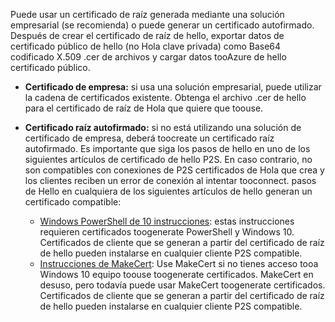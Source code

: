 Puede usar un certificado de raíz generada mediante una solución empresarial (se recomienda) o puede generar un certificado autofirmado. Después de crear el certificado de raíz de hello, exportar datos de certificado público de hello (no Hola clave privada) como Base64 codificado X.509 .cer de archivos y cargar datos tooAzure de hello certificado público.

* **Certificado de empresa:** si usa una solución empresarial, puede utilizar la cadena de certificados existente. Obtenga el archivo .cer de hello para el certificado de raíz de Hola que quiere que toouse.
* **Certificado raíz autofirmado:** si no está utilizando una solución de certificado de empresa, deberá toocreate un certificado raíz autofirmado. Es importante que siga los pasos de hello en uno de los siguientes artículos de certificado de hello P2S. En caso contrario, no son compatibles con conexiones de P2S certificados de Hola que crea y los clientes reciben un error de conexión al intentar tooconnect. pasos de Hello en cualquiera de los siguientes artículos de hello generan un certificado compatible:

  * [Windows PowerShell de 10 instrucciones](../articles/vpn-gateway/vpn-gateway-certificates-point-to-site.md): estas instrucciones requieren certificados toogenerate PowerShell y Windows 10. Certificados de cliente que se generan a partir del certificado de raíz de hello pueden instalarse en cualquier cliente P2S compatible.
  * [Instrucciones de MakeCert](../articles/vpn-gateway/vpn-gateway-certificates-point-to-site-makecert.md): Use MakeCert si no tienes acceso tooa Windows 10 equipo toouse toogenerate certificados. MakeCert en desuso, pero todavía puede usar MakeCert toogenerate certificados. Certificados de cliente que se generan a partir del certificado de raíz de hello pueden instalarse en cualquier cliente P2S compatible.
